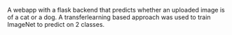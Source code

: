 A webapp with a flask backend that predicts whether an uploaded image is of a cat or a dog.
A transferlearning based approach was used to train ImageNet to predict on 2 classes.
